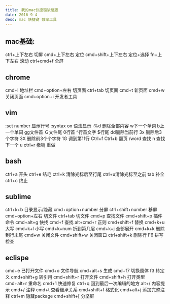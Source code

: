 ```yaml
---
title: 我的mac快捷键浓缩版
date: 2016-9-4
desc: mac 快捷键 效率工具
---
```


## mac基础:
ctrl+上下左右   切屏
cmd+上下左右  定位 
cmd+shift+上下左右  定位+选择
fn+上下左右  滚动
ctrl+cmd+f  全屏

## chrome
cmd+l 地址栏
cmd+option+左右 切页面
ctrl+tab 切页面
cmd+t 新页面
cmd+w 关闭页面
cmd+option+i 开发者工具

## vim
:set number 显示行号
:syntax on 语法显示
:%d 删除全部内容
w下一个单词
b上一个单词
gg文件首
Ｇ文件尾
0行首
^行首文字
$行尾
dd删除当前行
3x 删除后3个字符 3X 删除前3个个字符
1G 调到第11行
Ctrl+f Ctrl+b 翻页
/word 查找 n 查找下一个
u  ctrl+r   撤销 重做


## bash
ctrl+a 开头
ctrl+e 结毛
ctrl+k 清除光标后至行尾
ctrl+u清除光标至之前
tab 补全
ctrl+c 终止

## sublime
ctrl+k+b 目录显示/隐藏
cmd+option+number 分屏
ctrl+shift+number 移屏
cmd+option+左右 切文件
ctrl+tab 切文件
cmd+p 查找文件
cmd+shift+p  插件命令
cmd+alt+g 快找
cmd+f 查找 alt+cmd+r 正则
cmd+shift+f 替换
cmd+k+u 大写 cmd+k+l 小写
cmd+k+num 折到第几层
cmd+k+j 全部展开
cmd+k+k 删除到行末尾
cmd+w 关闭文件
cmd+shift+w 关闭窗口
ctrl+shift+k 删除行
F6 拼写检查

## eclispe
cmd+e 已打开文件
cmd+o 文件导航
cmd+alt+s 生成
cmd+f7 切换窗体
f3 转定义
cmd+shift+g 转引用
cmd+shift+r 打开文件
cmd+shift+h 打开类型
cmd+alt+r 重命名
cmd+1 快速修复
ctrl+q 回到最后一次编辑的地方
alt+/  内容提示
cmd+/ 注释
cmd+t 查看继承关系
cmd+shift+f 格式化
cmd+alt+j 添加完整注释
ctrl+m 隐藏package
cmd+shift+[ 分坚屏



